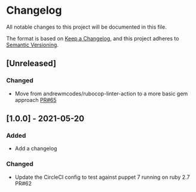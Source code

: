# Changelog
All notable changes to this project will be documented in this file.

The format is based on [Keep a Changelog](https://keepachangelog.com/en/1.0.0/),
and this project adheres to [Semantic Versioning](https://semver.org/spec/v2.0.0.html).

## [Unreleased]
### Changed
- Move from andrewmcodes/rubocop-linter-action to a more basic gem approach [PR#65](https://github.com/deanwilson/puppet-multi_epp/pull/65)

## [1.0.0] - 2021-05-20
### Added
- Add a changelog
### Changed
- Update the CircleCI config to test against puppet 7 running on ruby 2.7 PR#62
